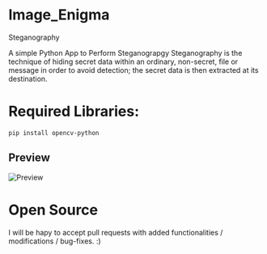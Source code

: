 # Image_Enigma
Steganography 

A simple Python App to Perform Steganograpgy
Steganography is the technique of hiding secret data within an ordinary, non-secret, file or message in order to avoid detection; the secret data is then extracted at its destination.


Required Libraries:
==========================
```
pip install opencv-python
```


## Preview
![Preview](Assets/Image_Enigma.gif)

# Open Source

I will be hapy to accept pull requests with added functionalities / modifications / bug-fixes. :)


